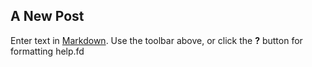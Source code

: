 ## A New Post

Enter text in [Markdown](http://daringfireball.net/projects/markdown/). Use the toolbar above, or click the **?** button for formatting help.fd
